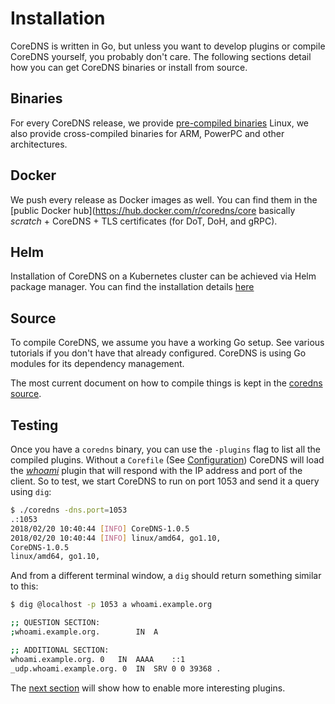 # Installation

CoreDNS is written in Go, but unless you want to develop plugins or compile CoreDNS yourself, you
probably don't care. The following sections detail how you can get CoreDNS binaries or install from
source.

## Binaries

For every CoreDNS release, we provide [pre-compiled
binaries](https://github.com/coredns/coredns/releases/latest)
Linux, we also provide cross-compiled binaries for ARM, PowerPC and other architectures.

## Docker

We push every release as Docker images as well. You can find them in the [public Docker
hub](https://hub.docker.com/r/coredns/core
basically *scratch* + CoreDNS + TLS certificates (for DoT, DoH, and gRPC).

## Helm
Installation of CoreDNS on a Kubernetes cluster can be achieved via Helm package manager. You
can find the installation details [here](https://github.com/coredns/helm)

## Source

To compile CoreDNS, we assume you have a working Go setup. See various tutorials if you don't have
that already configured. CoreDNS is using Go modules for its dependency management.

The most current document on how to compile things is kept in the [coredns
source](https://github.com/coredns/coredns#compilation-from-source).

## Testing

Once you have a `coredns` binary, you can use the `-plugins` flag to list all the compiled plugins.
Without a `Corefile` (See [Configuration](#configuration)) CoreDNS will load the
[*whoami*](/plugins/whoami) plugin that will respond with the IP address and port of the client. So to
test, we start CoreDNS to run on port 1053 and send it a query using `dig`:

~~~ sh
$ ./coredns -dns.port=1053
.:1053
2018/02/20 10:40:44 [INFO] CoreDNS-1.0.5
2018/02/20 10:40:44 [INFO] linux/amd64, go1.10,
CoreDNS-1.0.5
linux/amd64, go1.10,
~~~

And from a different terminal window, a `dig` should return something similar to this:

~~~ sh
$ dig @localhost -p 1053 a whoami.example.org

;; QUESTION SECTION:
;whoami.example.org.		IN	A

;; ADDITIONAL SECTION:
whoami.example.org.	0	IN	AAAA	::1
_udp.whoami.example.org. 0	IN	SRV	0 0 39368 .
~~~

The [next section](#configuration) will show how to enable more interesting plugins.
